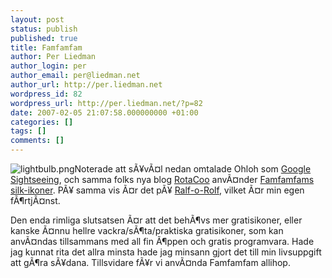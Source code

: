 ```yaml
---
layout: post
status: publish
published: true
title: Famfamfam
author: Per Liedman
author_login: per
author_email: per@liedman.net
author_url: http://per.liedman.net
wordpress_id: 82
wordpress_url: http://per.liedman.net/?p=82
date: 2007-02-05 21:07:58.000000000 +01:00
categories: []
tags: []
comments: []
---
```

<img src='http://per.liedman.net/wp-content/uploads/2007/05/lightbulb.png' alt='lightbulb.png' class="right" />Noterade att sÃ¥vÃ¤l nedan omtalade Ohloh som <a href="http://googlesightseeing.com/">Google Sightseeing</a>, och samma folks nya blog <a href="http://rotacoo.co.uk/">RotaCoo</a> anvÃ¤nder <a href="http://www.famfamfam.com/lab/icons/silk/">Famfamfams silk-ikoner</a>. PÃ¥ samma vis Ã¤r det pÃ¥ <a href="http://www.ralforolf.com">Ralf-o-Rolf</a>, vilket Ã¤r min egen fÃ¶rtjÃ¤nst.

Den enda rimliga slutsatsen Ã¤r att det behÃ¶vs mer gratisikoner, eller kanske Ã¤nnu hellre vackra/sÃ¶ta/praktiska gratisikoner, som kan anvÃ¤ndas tillsammans med all fin Ã¶ppen och gratis programvara. Hade jag kunnat rita det allra minsta hade jag minsann gjort det till min livsuppgift att gÃ¶ra sÃ¥dana. Tillsvidare fÃ¥r vi anvÃ¤nda Famfamfam allihop.

